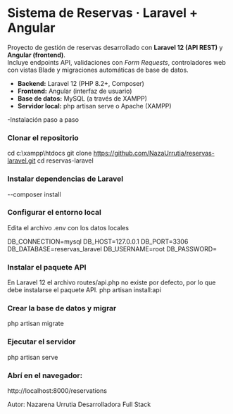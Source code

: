 # Sistema de Reservas · Laravel + Angular

Proyecto de gestión de reservas desarrollado con **Laravel 12 (API REST)** y **Angular (frontend)**.  
Incluye endpoints API, validaciones con *Form Requests*, controladores web con vistas Blade y migraciones automáticas de base de datos.


- **Backend:** Laravel 12 (PHP 8.2+, Composer)
- **Frontend:** Angular (interfaz de usuario)
- **Base de datos:** MySQL (a través de XAMPP)
- **Servidor local:** php artisan serve o Apache (XAMPP)


-Instalación paso a paso

### Clonar el repositorio

cd c:\xampp\htdocs
git clone https://github.com/NazaUrrutia/reservas-laravel.git
cd reservas-laravel

### Instalar dependencias de Laravel
--composer install

### Configurar el entorno local 
Edita el archivo .env con los datos locales

DB_CONNECTION=mysql
DB_HOST=127.0.0.1
DB_PORT=3306
DB_DATABASE=reservas_laravel
DB_USERNAME=root
DB_PASSWORD=

### Instalar el paquete API
En Laravel 12 el archivo routes/api.php no existe por defecto, por lo que debe instalarse el paquete API.
php artisan install:api


### Crear la base de datos y migrar
php artisan migrate


### Ejecutar el servidor
php artisan serve


### Abrí en el navegador:
http://localhost:8000/reservations


Autor: Nazarena Urrutia
Desarrolladora Full Stack 